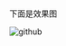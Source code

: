##    
   下面是效果图 

   ![github](http://movejs-10002597.file.myqcloud.com/music/2.jpg?sign=zOQ00IMMtzkyUEf2flIUjoIGZRZhPTEwMDAyNTk3Jms9QUtJRHo4WFo4dFdEWmNOOTUwSXVWZTlEVU5FN2xlVHhDdlZPJmU9MTQ2MzQ3OTcxOSZ0PTE0NjA4ODc3MTkmcj00MjEwNDY3MTUmZj0vbXVzaWMvMi5qcGcmYj1tb3ZlanM= "github")   
